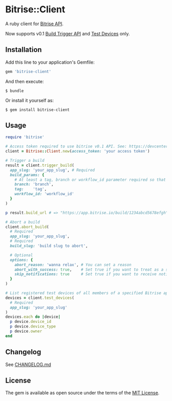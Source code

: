 # Bitrise::Client

A ruby client for [Bitrise API](https://devcenter.bitrise.io/#bitrise-api).

Now supports v0.1 [Build Trigger API](https://devcenter.bitrise.io/api/build-trigger/) and [Test Devices](https://devcenter.bitrise.io/en/api/api-reference.html#operations-tag-test-devices) only.

## Installation

Add this line to your application's Gemfile:

```ruby
gem 'bitrise-client'
```

And then execute:

    $ bundle

Or install it yourself as:

    $ gem install bitrise-client

## Usage

```ruby
require 'bitrise'

# Access token required to use bitrise v0.1 API. See: https://devcenter.bitrise.io/en/api/authenticating-with-the-bitrise-api.html
client = Bitrise::Client.new(access_token: 'your access token')

# Trigger a build
result = client.trigger_build(
  app_slug: 'your_app_slug', # Required
  build_params: {
    # At least a tag, branch or workflow_id parameter required so that Bitrise can identify which workflow to run
    branch: 'branch',
    tag:    'tag',
    workflow_id: 'workflow_id'
  }
)

p result.build_url # => "https://app.bitrise.io/build/1234abcd5678efgh"

# Abort a build
client.abort_build(
  # Required
  app_slug: 'your_app_slug',
  # Required
  build_slug: 'build slug to abort',

  # Optional
  options: {
    abort_reason: 'wanna relax', # You can set a reason
    abort_with_success: true,    # Set true if you want to treat as a successful
    skip_notifications: true     # Set true if you want to receive notification even if your notification setting in app is off
  }
)

# List registered test devices of all members of a specified Bitrise app
devices = client.test_devices(
  # Required
  app_slug: 'your_app_slug'
)
devices.each do |device|
  p device.device_id
  p device.device_type
  p device.owner
end
```

## Changelog

See [CHANGELOG.md](/CHANGELOG.md)

## License

The gem is available as open source under the terms of the [MIT License](https://opensource.org/licenses/MIT).
